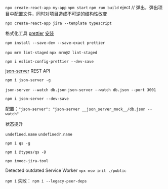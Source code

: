 `npx create-react-app my-app`
`npm start`
`npm run build`
eject // 弹出，弹出项目中配置文件，同时对项目造成不可逆的结构性改变

`npx create-react-app jira --template typescript`

格式化工具 [prettier](https://prettier.io/) [安装](https://prettier.io/docs/en/install.html)

`npm install --save-dev --save-exact prettier`

`npx mrm lint-staged`
`npx mrm@2 lint-staged`

`npm i eslint-config-prettier --dev-save`

[json-server](https://github.com/typicode/json-server/)
REST API

`npm i json-server -g`

`json-server --watch db.json`
`json-server --watch db.json --port 3001`

`npm i json-server --dev-save`

配置：`"json-server": "json-server __json_server_mock__/db.json --watch"`

状态提升

`undefined.name`
`undefined?.name`

`npm i qs -g`

`npm i @types/qs -D`

`npx imooc-jira-tool`

Detected outdated Service Worker
`npx msw init ./public`

`npm i` 失败： `npm i --legacy-peer-deps`

